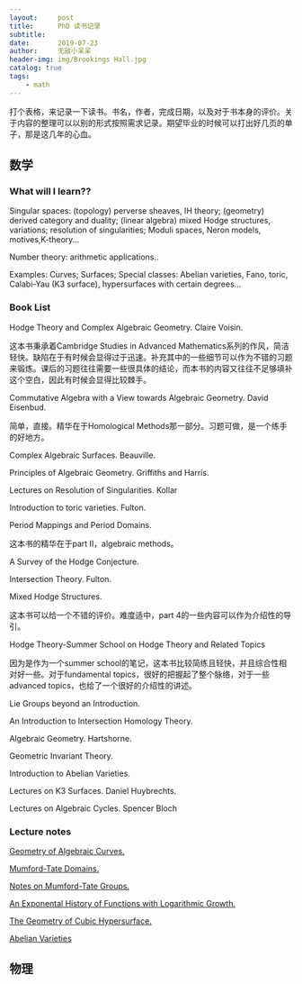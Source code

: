 ```yaml
---
layout:     post
title:      PhD 读书记录
subtitle:   
date:       2019-07-23
author:     无敌小呆呆
header-img: img/Brookings Hall.jpg
catalog: true
tags:
    - math
---
```



打个表格，来记录一下读书。书名，作者，完成日期，以及对于书本身的评价。关于内容的整理可以以别的形式按照需求记录。期望毕业的时候可以打出好几页的单子，那是这几年的心血。

## 数学

### What will I learn??

Singular spaces: (topology) perverse sheaves, IH theory; (geometry) derived category and duality; (linear algebra) mixed Hodge structures, variations; resolution of singularities; Moduli spaces, Neron models, motives,K-theory... 

Number theory: arithmetic applications..

Examples: Curves; Surfaces; Special classes: Abelian varieties, Fano, toric, Calabi-Yau (K3 surface), hypersurfaces with certain degrees...




### Book List

Hodge Theory and Complex Algebraic Geometry. Claire Voisin.

这本书秉承着Cambridge Studies in Advanced Mathematics系列的作风，简洁轻快。缺陷在于有时候会显得过于迅速。补充其中的一些细节可以作为不错的习题来锻炼。课后的习题往往需要一些很具体的结论，而本书的内容又往往不足够填补这个空白，因此有时候会显得比较棘手。

Commutative Algebra with a View towards Algebraic Geometry. David Eisenbud.

简单，直接。精华在于Homological Methods那一部分。习题可做，是一个练手的好地方。

Complex Algebraic Surfaces. Beauville.

Principles of Algebraic Geometry. Griffiths and Harris.

Lectures on Resolution of Singularities. Kollar

Introduction to toric varieties. Fulton.

Period Mappings and Period Domains.

这本书的精华在于part II，algebraic methods。

A Survey of the Hodge Conjecture.

Intersection Theory. Fulton.

Mixed Hodge Structures.

这本书可以给一个不错的评价。难度适中，part 4的一些内容可以作为介绍性的导引。

Hodge Theory-Summer School on Hodge Theory and Related Topics

因为是作为一个summer school的笔记，这本书比较简练且轻快，并且综合性相对好一些。对于fundamental topics，很好的把握起了整个脉络，对于一些advanced topics，也给了一个很好的介绍性的讲述。

Lie Groups beyond an Introduction.

An Introduction to Intersection Homology Theory.

Algebraic Geometry. Hartshorne.

Geometric Invariant Theory.

Introduction to Abelian Varieties.

Lectures on K3 Surfaces. Daniel Huybrechts.

Lectures on Algebraic Cycles. Spencer Bloch

### Lecture notes

[Geometry of Algebraic Curves.](http://staff.math.su.se/shapiro/UIUC/curvesHarris.pdf)

[Mumford-Tate Domains.](https://www.math.wustl.edu/~matkerr/MTD.pdf)

[Notes on Mumford-Tate Groups.](https://www.math.ru.nl/~bmoonen/Lecturenotes/CEBnotesMT.pdf)

[An Exponental History of Functions with Logarithmic Growth.](https://www.math.wustl.edu/~matkerr/NF1.pdf)

[The Geometry of Cubic Hypersurface.](http://www.math.uni-bonn.de/people/huybrech/Notes.pdf)

[Abelian Varieties](https://www.jmilne.org/math/CourseNotes/AV.pdf)


## 物理
